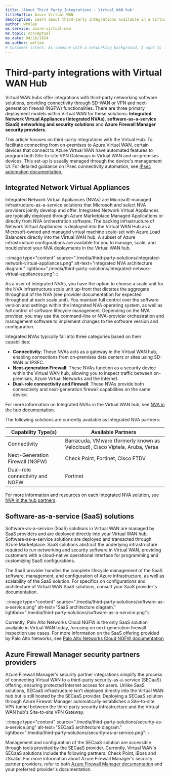 ```yaml
---
title: 'About Third Party Integrations - Virtual WAN hub'
titleSuffix: Azure Virtual WAN
description: Learn about third-party integrations available in a Virtual WAN hub.
author: wtnlee
ms.service: azure-virtual-wan
ms.topic: conceptual
ms.date: 04/26/2024
ms.author: wellee
# Customer intent: As someone with a networking background, I want to learn about third-party integrations in a Virtual WAN hub.
---
```

# Third-party integrations with Virtual WAN Hub

Virtual WAN hubs offer integrations with third-party networking software solutions, providing connectivity through SD-WAN or VPN and next-generation firewall (NGFW) functionalities. There are three primary deployment models within Virtual WAN for these solutions: **Integrated Network Virtual Appliances (Integrated NVAs)**,  **software-as-a-service (SaaS) networking and security solutions** and **Azure Firewall Manager security providers**.

This article focuses on third-party integrations with the Virtual Hub. To facilitate connecting from on-premises to Azure Virtual WAN, certain devices that connect to Azure Virtual WAN have automated features to program both Site-to-site VPN Gateways in Virtual WAN and on-premises devices. This set-up  is usually managed through the device's management UI. For detailed guidance on IPsec connectivity automation, see [IPsec automation documentation.](virtual-wan-locations-partners.md)

## Integrated Network Virtual Appliances

Integrated Network Virtual Appliances (NVAs) are Microsoft-managed infrastructure-as-a-service solutions that Microsoft and select NVA providers jointly develop and offer. Integrated Network Virtual Appliances are typically deployed through Azure Marketplace Managed Applications or directly from  NVA orchestration software. The backing infrastructure of Network Virtual Appliances is deployed into the Virtual WAN Hub as a Microsoft-owned and managed virtual machine scale-set with Azure Load Balancers directly into the Virtual WAN hub. A subset of Azure infrastructure configurations are available for you to manage, scale, and troubleshoot your NVA deployments in the Virtual WAN hub.

:::image type="content" source="./media/third-party-solutions/integrated-network-virtual-appliances.png" alt-text="Integrated NVA architecture diagram." lightbox="./media/third-party-solutions/integrated-network-virtual-appliances.png":::

As a user of Integrated NVAs, you have the option to choose a scale unit for the NVA infrastructure scale unit up-front that dictates the aggregate throughput of the NVA (see provider documentation for expected throughput at each scale unit). You maintain full control over the software version and settings within the Integrated NVA operating system, as well as full control of software lifecycle management. Depending on the NVA provider, you may use the command-line or NVA-provider orchestration and management software to implement changes to the software version and configuration.

Integrated NVAs typically fall into three categories based on their capabilities:

* **Connectivity**: These NVAs acts as a  gateway in the Virtual WAN hub, enabling connections from on-premises data centers or sites using SD-WAN or IPSEC.
* **Next-generation Firewall**: These NVAs function as a security device within the Virtual WAN hub, allowing you to inspect traffic between on-premises, Azure Virtual Networks and the Internet.
* **Dual-role connectivity and Firewall**: These NVAs provide both connectivity and next-generation firewall capabilities on the same device.  

For more information on  Integrated NVAs in the Virtual WAN hub, see [NVA in the hub documentation](about-nva-hub.md).

The following solutions are currently available as Integrated NVA partners:

|Capability Type(s)| Available Partners|
|--|--|
|Connectivity|Barracuda, VMware (formerly known as Velocloud), Cisco Viptela, Aruba, Versa |
|Next-Generation Firewall (NGFW)|Check Point, Fortinet, Cisco FTDV|
| Dual-role connectivity and NGFW | Fortinet |

For more information and resources on each Integrated NVA solution, see [NVA in the hub partners](about-nva-hub.md#partners).

## Software-as-a-service (SaaS) solutions

Software-as-a-service (SaaS) solutions in Virtual WAN are managed by SaaS providers and are deployed directly into your Virtual WAN hub. Software-as-a-service solutions are deployed and transacted through Azure Marketplace. SaaS solutions abstract the underlying infrastructure required to run networking and security software in Virtual WAN,  providing customers with a cloud-native operational interface for programming and customizing SaaS configurations.

The SaaS provider handles the complete lifecycle management of the SaaS software, management, and configuration of Azure infrastructure, as well as scalability of the SaaS solution. For specifics on  configurations and architecture of Virtual WAN SaaS solutions, consult your SaaS provider's documentation.

:::image type="content" source="./media/third-party-solutions/software-as-a-service.png" alt-text="SaaS architecture diagram." lightbox="./media/third-party-solutions/software-as-a-service.png":::

Currently, Palo Alto Networks Cloud NGFW is the only SaaS solution available in Virtual WAN today, focusing on next-generation firewall inspection use cases. For more information on the SaaS offering provided by Palo Alto Networks, see [Palo Alto Networks Cloud NGFW documentation](how-to-palo-alto-cloud-ngfw.md)

## Azure Firewall Manager security partners providers

Azure Firewall Manager's security partner integrations simplify the process of connecting Virtual WAN to a third-party security-as-a-service (SECaaS) offering, ensuring protected Internet access for users. Unlike SaaS solutions, SECaaS infrastructure isn't deployed directly into the Virtual WAN hub but is still hosted by the SECaaS provider. Deploying a SECaaS solution through Azure Firewall Manager automatically establishes a Site-to-site VPN tunnel between the third-party security infrastructure and the Virtual WAN hub's Site-to-site VPN Gateway.

:::image type="content" source="./media/third-party-solutions/security-as-a-service.png" alt-text="SECaaS architecture diagram." lightbox="./media/third-party-solutions/security-as-a-service.png":::

Management and configuration of the SECaaS solution are accessible through tools provided by the SECaaS provider. Currently, Virtual WAN's SECaaS solutions include the following partners: Check Point, iBoss and zScalar. For more information about Azure Firewall Manager's security partner providers, refer to both [Azure Firewall Manager documentation](../firewall-manager/trusted-security-partners.md) and your preferred provider's documentation.
